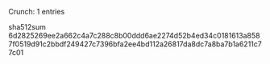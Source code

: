 Crunch: 1 entries

sha512sum 6d2825269ee2a662c4a7c288c8b00ddd6ae2274d52b4ed34c0181613a8587f0519d91c2bbdf249427c7396bfa2ee4bd112a26817da8dc7a8ba7b1a6211c77c01
